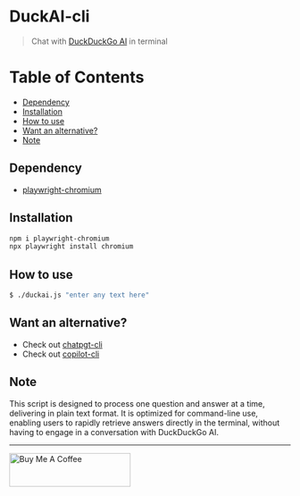 # DuckAI-cli

> Chat with [DuckDuckGo AI](https://duck.ai/) in terminal

# Table of Contents

- [Dependency](#dependency)
- [Installation](#installation)
- [How to use](#how-to-use)
- [Want an alternative?](#want-an-alternative)
- [Note](#note)

## Dependency

- [playwright-chromium](https://github.com/Microsoft/playwright)

## Installation

```bash
npm i playwright-chromium
npx playwright install chromium
```

## How to use

```bash
$ ./duckai.js "enter any text here"
```

## Want an alternative?

- Check out [chatpgt-cli](https://github.com/KevCui/chatgpt-cli)
- Check out [copilot-cli](https://github.com/KevCui/copilot-cli)

## Note

This script is designed to process one question and answer at a time, delivering in plain text format. It is optimized for command-line use, enabling users to rapidly retrieve answers directly in the terminal, without having to engage in a conversation with DuckDuckGo AI.

---

<a href="https://www.buymeacoffee.com/kevcui" target="_blank"><img src="https://cdn.buymeacoffee.com/buttons/v2/default-orange.png" alt="Buy Me A Coffee" height="60px" width="217px"></a>
